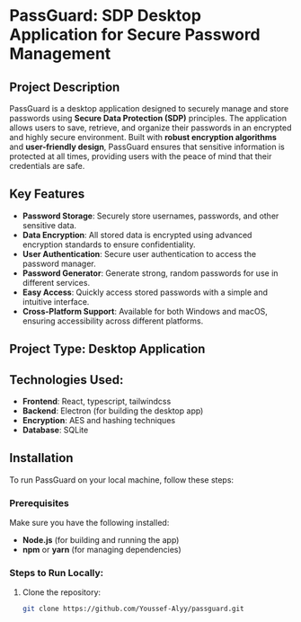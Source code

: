 # PassGuard: SDP Desktop Application for Secure Password Management

## Project Description
PassGuard is a desktop application designed to securely manage and store passwords using **Secure Data Protection (SDP)** principles. The application allows users to save, retrieve, and organize their passwords in an encrypted and highly secure environment. Built with **robust encryption algorithms** and **user-friendly design**, PassGuard ensures that sensitive information is protected at all times, providing users with the peace of mind that their credentials are safe.

## Key Features
- **Password Storage**: Securely store usernames, passwords, and other sensitive data.
- **Data Encryption**: All stored data is encrypted using advanced encryption standards to ensure confidentiality.
- **User Authentication**: Secure user authentication to access the password manager.
- **Password Generator**: Generate strong, random passwords for use in different services.
- **Easy Access**: Quickly access stored passwords with a simple and intuitive interface.
- **Cross-Platform Support**: Available for both Windows and macOS, ensuring accessibility across different platforms.

## Project Type: Desktop Application

## Technologies Used:
- **Frontend**: React, typescript, tailwindcss
- **Backend**: Electron (for building the desktop app)
- **Encryption**: AES and hashing techniques
- **Database**: SQLite 

## Installation

To run PassGuard on your local machine, follow these steps:

### Prerequisites
Make sure you have the following installed:
- **Node.js** (for building and running the app)
- **npm** or **yarn** (for managing dependencies)

### Steps to Run Locally:
1. Clone the repository:
   ```bash
   git clone https://github.com/Youssef-Alyy/passguard.git
    ```
